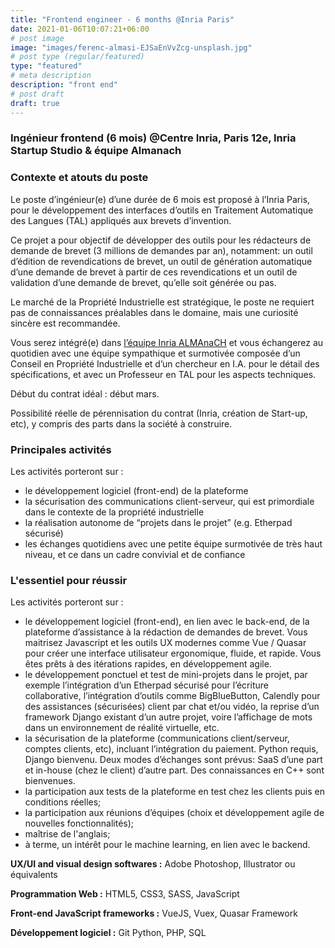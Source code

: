 ```yaml
---
title: "Frontend engineer - 6 months @Inria Paris"
date: 2021-01-06T10:07:21+06:00
# post image
image: "images/ferenc-almasi-EJSaEnVvZcg-unsplash.jpg"
# post type (regular/featured)
type: "featured"
# meta description
description: "front end"
# post draft
draft: true
---
```


### Ingénieur frontend (6 mois) @Centre Inria, Paris 12e, Inria Startup Studio & équipe Almanach

### Contexte et atouts du poste

Le poste d’ingénieur(e) d’une durée de 6 mois est proposé à l’Inria Paris, pour le développement des interfaces d’outils en Traitement Automatique des Langues (TAL) appliqués aux brevets d’invention.

Ce projet a pour objectif de développer des outils pour les rédacteurs de demande de brevet (3 millions de demandes par an), notamment: un outil d’édition de revendications de brevet, un outil de génération automatique d’une demande de brevet à partir de ces revendications et un outil de validation d’une demande de brevet, qu’elle soit générée ou pas.

Le marché de la Propriété Industrielle est stratégique, le poste ne requiert pas de connaissances préalables dans le domaine, mais une curiosité sincère est recommandée.

Vous serez intégré(e) dans [l’équipe Inria ALMAnaCH](https://team.inria.fr/almanach/fr/) et vous échangerez au quotidien avec une équipe sympathique et surmotivée composée d’un Conseil en Propriété Industrielle et d’un chercheur en I.A. pour le détail des spécifications, et avec un Professeur en TAL pour les aspects techniques.

Début du contrat idéal : début mars.

Possibilité réelle de pérennisation du contrat (Inria, création de Start-up, etc), y compris des parts dans la société à construire.

### Principales activités

Les activités porteront sur :

- le développement logiciel (front-end) de la plateforme
- la sécurisation des communications client-serveur, qui est primordiale dans le contexte de la propriété industrielle
- la réalisation autonome de “projets dans le projet” (e.g. Etherpad sécurisé)
- les échanges quotidiens avec une petite équipe surmotivée de très haut niveau, et ce dans un cadre convivial et de confiance

### L'essentiel pour réussir

Les activités porteront sur :

- le développement logiciel (front-end), en lien avec le back-end, de la plateforme d’assistance à la rédaction de demandes de brevet. Vous maitrisez Javascript et les outils UX modernes comme Vue / Quasar pour créer une interface utilisateur ergonomique, fluide, et rapide. Vous êtes prêts à des itérations rapides, en développement agile.
- le développement ponctuel et test de mini-projets dans le projet, par exemple l’intégration d’un Etherpad sécurisé pour l’écriture collaborative, l’intégration d’outils comme BigBlueButton, Calendly pour des assistances (sécurisées) client par chat et/ou vidéo, la reprise d’un framework Django existant d’un autre projet, voire l’affichage de mots dans un environnement de réalité virtuelle, etc.
- la sécurisation de la plateforme (communications client/serveur, comptes clients, etc), incluant l’intégration du paiement. Python requis, Django bienvenu. Deux modes d’échanges sont prévus: SaaS d’une part et in-house (chez le client) d’autre part. Des connaissances en C++ sont bienvenues.
- la participation aux tests de la plateforme en test chez les clients puis en conditions réelles;
- la participation aux réunions d’équipes (choix et développement agile de nouvelles fonctionnalités);
- maîtrise de l'anglais;
- à terme, un intérêt pour le machine learning, en lien avec le backend.

**UX/UI and visual design softwares :**
Adobe Photoshop, Illustrator ou équivalents

**Programmation Web :**
HTML5, CSS3, SASS, JavaScript

**Front-end JavaScript frameworks :**
VueJS, Vuex, Quasar Framework

**Développement logiciel :**
Git
Python, PHP, SQL

